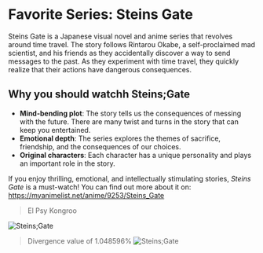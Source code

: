 # **Favorite Series: Steins Gate**

Steins Gate is a Japanese visual novel and anime series that revolves around time travel. The story follows Rintarou Okabe, a self-proclaimed mad scientist, and his friends as they accidentally discover a way to send messages to the past. As they experiment with time travel, they quickly realize that their actions have dangerous consequences.

## **Why you should watchh Steins;Gate**

- **Mind-bending plot**: The story tells us the consequences of messing with the future. There are many twist and turns in the story that can keep you entertained.
- **Emotional depth**: The series explores the themes of sacrifice, friendship, and the consequences of our choices.
- **Original characters**: Each character has a unique personality and plays an important role in the story.

If you enjoy thrilling, emotional, and intellectually stimulating stories, *Steins Gate* is a must-watch! You can find out more about it on: https://myanimelist.net/anime/9253/Steins_Gate


>El Psy Kongroo

![Steins;Gate](https://musicart.xboxlive.com/7/fc1f5b00-0000-0000-0000-000000000002/504/image.jpg)

> Divergence value of 1.048596%
![Steins;Gate](https://pastimezone.wordpress.com/wp-content/uploads/2017/12/steinsgate-1512273854757-4402.jpg?w=1200)
